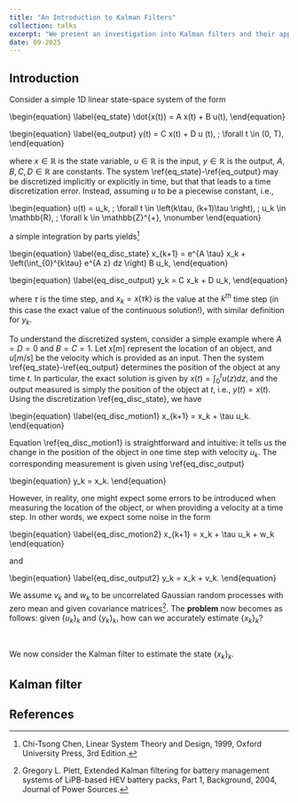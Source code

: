 ```yaml
---
title: "An Introduction to Kalman Filters"
collection: talks
excerpt: "We present an investigation into Kalman filters and their applications in BMS"
date: 09-2025
---
```


## Introduction

Consider a simple 1D linear state-space system of the form 

\begin{equation}
\label{eq_state}
\dot{x(t)} = A x(t) + B u(t),
\end{equation}

\begin{equation}
\label{eq_output}
y(t) = C x(t) + D u (t), \; \forall t \in (0, T),
\end{equation}

where $x \in \mathbb{R}$ is the state variable, $u \in \mathbb{R}$ is the input, $y \in \mathbb{R}$ is the output, $A, B, C, D \in \mathbb{R}$ are constants. The system \ref{eq_state}-\ref{eq_output} may be discretized implicitly or explicitly in time, but that that leads to a time discretization error. Instead, assuming $u$ to be a piecewise constant, i.e., 

\begin{equation}
u(t) = u_k, \; \forall t \in \left(k\tau, (k+1)\tau \right), \; u_k \in \mathbb{R}, \; \forall k \in \mathbb{Z}^{+}, \nonumber
\end{equation}

 a simple integration by parts yields[^1]

\begin{equation}
\label{eq_disc_state}
x_{k+1} = e^{A \tau} x_k + \left(\int_{0}^{k\tau} e^{A z} dz \right) B u_k,
\end{equation}

\begin{equation}
\label{eq_disc_output}
y_k = C x_k + D u_k,
\end{equation}

where $\tau$ is the time step, and $x_k = x(\tau k)$ is the value at the $k^{th}$ time step (in this case the exact value of the continuous solution!), with similar definition for $y_k$.

To understand the discretized system, consider a simple example where $A = D = 0$ and $B = C = 1$. Let $x [m]$ represent the location of an object, and $u [m/s]$ be the velocity which is provided as an input. Then the system \ref{eq_state}-\ref{eq_output} determines the position of the object at any time $t$. In particular, the exact solution is given by $x(t) = \int_{0}^t u(z)dz$, and the output measured is simply the position of the object at $t$, i.e., $y(t) = x(t)$. Using the discretization \ref{eq_disc_state}, we have 

\begin{equation}
\label{eq_disc_motion1}
x_{k+1} = x_k + \tau u_k.
\end{equation}

Equation \ref{eq_disc_motion1} is straightforward and intuitive: it tells us the change in the position of the object in one time step with velocity $u_k$. The corresponding measurement is given using \ref{eq_disc_output}

\begin{equation}
y_k = x_k.
\end{equation}

However, in reality, one might expect some errors to be introduced when measuring the location of the object, or when providing a velocity at a time step. In other words, we expect some noise in the form 

\begin{equation}
\label{eq_disc_motion2}
x_{k+1} = x_k + \tau u_k + w_k
\end{equation}

and 

\begin{equation}
\label{eq_disc_output2}
y_k = x_k + v_k.
\end{equation}

We assume $v_k$ and $w_k$ to be uncorrelated Gaussian random processes with zero mean and given covariance matrices[^2]. The **problem** now becomes as follows: given $\left\{u_k \right\}_k$ and $\left\{y_k \right\}_k$, how can we accurately estimate $\left\{x_k \right\}_k$? 

<br>

We now consider the Kalman filter to estimate the state $\left\{x_k \right\}_k$.

## Kalman filter


## References
[^1]: Chi-Tsong Chen, Linear System Theory and Design, 1999, Oxford University Press, 3rd Edition.
[^2]: Gregory L. Plett, Extended Kalman filtering for battery management systems of LiPB-based HEV battery packs, Part 1, Background, 2004, Journal of Power Sources.
